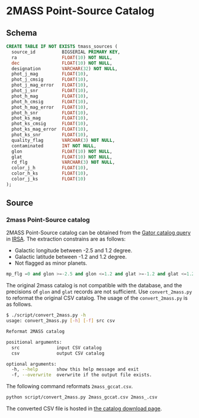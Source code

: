 # 2MASS Point-Source Catalog


## Schema

``` sql
CREATE TABLE IF NOT EXISTS tmass_sources (
  source_id          BIGSERIAL PRIMARY KEY,
  ra                 FLOAT(10) NOT NULL,
  dec                FLOAT(10) NOT NULL,
  designation        VARCHAR(32) NOT NULL,
  phot_j_mag         FLOAT(10),
  phot_j_cmsig       FLOAT(10),
  phot_j_mag_error   FLOAT(10),
  phot_j_snr         FLOAT(10),
  phot_h_mag         FLOAT(10),
  phot_h_cmsig       FLOAT(10),
  phot_h_mag_error   FLOAT(10),
  phot_h_snr         FLOAT(10),
  phot_ks_mag        FLOAT(10),
  phot_ks_cmsig      FLOAT(10),
  phot_ks_mag_error  FLOAT(10),
  phot_ks_snr        FLOAT(10),
  quality_flag       VARCHAR(3) NOT NULL,
  contaminated       INT NOT NULL,
  glon               FLOAT(10) NOT NULL,
  glat               FLOAT(10) NOT NULL,
  rd_flg             VARCHAR(3) NOT NULL,
  color_j_h          FLOAT(10),
  color_h_ks         FLOAT(10),
  color_j_ks         FLOAT(10)
);
```

## Source
### 2mass Point-Source catalog
2MASS Point-Source catalog can be obtained from the [Gator catalog query][gator] in [IRSA][irsa]. The extraction constrains are as follows:

- Galactic longitude between -2.5 and 1.2 degree.
- Galactic latitude between -1.2 and 1.2 degree.
- Not flagged as minor planets.

``` sql
mp_flg =0 and glon >=-2.5 and glon <=1.2 and glat >=-1.2 and glat <=1.2
```

The original 2mass catalog is not compatible with the database, and the precisions of `glon` and `glat` records are not sufficient. Use `convert_2mass.py` to reformat the original CSV catalog. The usage of the `convert_2mass.py` is as follows.

``` sh
$ ./script/convert_2mass.py -h
usage: convert_2mass.py [-h] [-f] src csv

Reformat 2MASS catalog

positional arguments:
  src              input CSV catalog
  csv              output CSV catalog

optional arguments:
  -h, --help       show this help message and exit
  -f, --overwrite  overwrite if the output file exists.
```

The following command reformats `2mass_gccat.csv`.

``` sh
python script/convert_2mass.py 2mass_gccat.csv 2mass_.csv
```


The converted CSV file is hosted in [the catalog download page][download].

[download]: http://exoplanets.sakura.ne.jp/jasmine/
[gator]: https://irsa.ipac.caltech.edu/cgi-bin/Gator/nph-dd?catalog=fp_psc
[irsa]: https://irsa.ipac.caltech.edu/frontpage/
